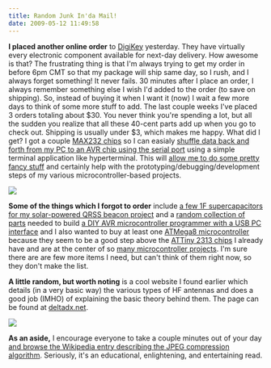 ```yaml
---
title: Random Junk In'da Mail!
date: 2009-05-12 11:49:58
---
```




 __I placed another online order__ to [DigiKey](https://swharden.com/static/2009/05/12/www.digikey.com) yesterday.  They have virtually every electronic component available for next-day delivery.  How awesome is that?  The frustrating thing is that I'm always trying to get my order in before 6pm CMT so that my package will ship same day, so I rush, and I always forget something!  It never fails.  30 minutes after I place an order, I always remember something else I wish I'd added to the order (to save on shipping).  So, instead of buying it when I want it (now) I wait a few more days to think of some more stuff to add.  The last couple weeks I've placed 3 orders totaling about $30.  You never think you're spending a lot, but all the sudden you realize that all these 40-cent parts add up when you go to check out. Shipping is usually under $3, which makes me happy.  What did I get?  I got a couple [MAX232 chips](http://focus.ti.com/lit/ds/symlink/max232.pdf) so I can easialy [shuffle data back and forth from my PC to an AVR chip using the serial port](http://blog.jeffmurry.com/2008/11/14/hello-world--uart--serial-comm-with-pc.aspx) using a simple terminal application like hyperterminal.  This will [allow me to do some pretty fancy stuff](http://www.societyofrobots.com/microcontroller_uart_50_robot.shtml) and certainly help with the prototyping/debugging/development steps of my various microcontroller-based projects.

<div class="text-center">

![](https://swharden.com/static/2009/05/12/rs232_03.jpg)

</div>

__Some of the things which I forgot to order__ include [a few 1F supercapacitors for my solar-powered QRSS beacon project](http://www.solarfreaks.com/rc-solar-car-t19-20.html#p439) and a [random collection of parts](http://www.ladyada.net/make/usbtinyisp/parts.html) needed to build [a DIY AVR microcontroller programmer with a USB PC interface](http://www.ladyada.net/make/usbtinyisp/use.html) and I also wanted to buy at least one [ATMega8 microcontroller](http://www.solarbotics.com/assets/images/atmega8l/atmega8l_pl.jpg) because they seem to be a good step above the [ATTiny 2313 chips](http://home.scarlet.be/kvandepitte/Mijn%20afbeeldingen/nixies/attiny2313.jpg) I already have and are at the center of so [many microcontroller projects](http://hackaday.com/tag/atmega/).  I'm sure there are are few more items I need, but can't think of them right now, so they don't make the list.

__A little random, but worth noting__ is a cool website I found earlier which details (in a very basic way) the various types of HF antennas and does a good job (IMHO) of explaining the basic theory behind them.  The page can be found at [deltadx.net](http://www.deltadx.net/ABCDx/Sections/Antennas.htm).

<div class="text-center img-border">

![](https://swharden.com/static/2009/05/12/squareant.jpg)

</div>

__As an aside,__ I encourage everyone to take a couple minutes out of your day [and browse the Wikipedia entry describing the JPEG compression algorithm](http://en.wikipedia.org/wiki/JPEG).  Seriously, it's an educational, enlightening, and entertaining read.